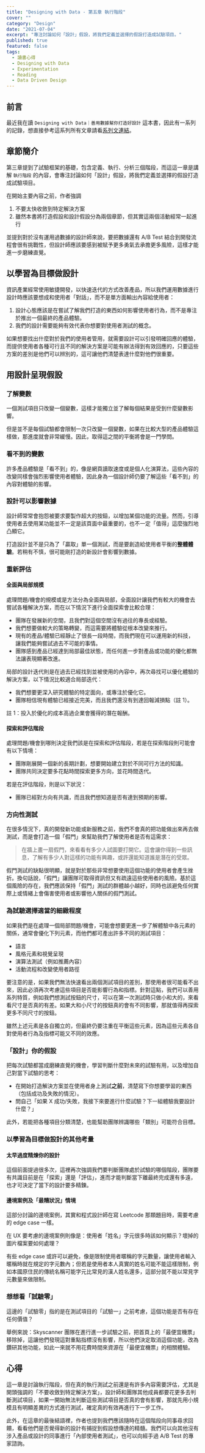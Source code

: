 ```yaml
---
title: "Designing with Data - 第五章 執行階段"
cover: ""
category: "Design"
date: "2021-07-04"
excerpt: "專注討論如何「設計」假設，將我們定義並選擇的假設打造成試驗項目。"
published: true
featured: false
tags:
  - 讀書心得
  - Designing with Data
  - Experimentation
  - Reading
  - Data Driven Design
---
```


## 前言

最近我在讀 `Designing with Data｜善用數據幫你打造好設計` 這本書，因此有一系列的記錄，想直接參考這系列所有文章請看[系列文連結](/tags/designing-with-data)。

## 章節簡介

第三章提到了試驗框架的基礎，包含定義、執行、分析三個階段，而這這一章是講解 `執行階段` 的內容，會專注討論如何「設計」假設，將我們定義並選擇的假設打造成試驗項目。

在開始主要內容之前，作者強調

1. 不要太快收斂到特定解決方案
2. 雖然本書將打造假設和設計假設分為兩個章節，但其實這兩個活動經常一起進行

並提到對於沒有運用過數據的設計師來說，要把數據還有 A/B Test 結合到開發流程會很有挑戰性，但設計師應該要感到被賦予更多勇氣去承擔更多風險，這樣才能進一步磨練直覺。

## 以學習為目標做設計

資訊產業經常使用敏捷開發，以快速迭代的方式改善產品，所以我們運用數據進行設計時應該要想成和使用者「對話」，而不是單方面輸出內容給使用者：

1. 設計心態應該是在嘗試了解我們打造的東西如何影響使用者行為，而不是專注於推出一個最終的產品體驗。
2. 我們的設計需要能夠有效代表你想要對使用者測試的概念。

如果想要找出什麼對於我們的使用者管用，就需要設計可以引發明確回應的體驗，而提供使用者各種可行且不同的解決方案是可能有辦法得到有效回應的，只要這些方案的差別是他們可以辨別的，這可讓他們清楚表達什麼對他們很重要。

## 用設計呈現假設

### 了解變數

一個測試項目只改變一個變數，這樣才能獨立並了解每個結果是受到什麼變數影響。

但是並不是每個試驗都會限制一次只改變一個變數，如果在比較大型的產品體驗這樣做，那進度就會非常緩慢。因此，取得這之間的平衡將會是一門學問。

### 看不到的變數

許多產品體驗是「看不到」的，像是網頁讀取速度或是個人化演算法，這些內容的改變同樣會強烈影響使用者體驗，因此身為一個設計師仍要了解這些「看不到」的內容對體驗的影響。

### 設計可以影響數據

設計師常常會抱怨被要求要製作超大的按鈕，以增加某個功能的流量。然而，引導使用者去使用某功能並不一定是該頁面中最重要的，也不一定「值得」這麼強烈地凸顯它。

打造設計並不是只為了「贏取」單一個測試，而是要創造給使用者平衡的**整體體驗**。若稍有不慎，很可能剛打造的新設計會影響到數據。

### 重新評估

#### 全面與局部規模

處理問題/機會的規模或是方法分為全面與局部，全面設計讓我們有較大的機會去嘗試各種解決方案，而在以下情況下進行全面探索會比較合理：

- 團隊在發展新的空間，且我們對這個空間沒有過往的專長或經驗。
- 我們想要做較大的策略轉變，而這需要將體驗從根本改變來推行。
- 現有的產品/體驗已經靜止了很長一段時間，而我們現在可以運用新的科技，讓我們能夠嘗試過去不可能的事情。
- 團隊感到產品已經達到局部最佳狀態，而任何進一步對產品或功能的優化都無法讓表現顯著改進。

局部的設計迭代則是在過去已經找到並被使用的內容中，再次尋找可以優化體驗的解決方案，以下情況比較適合局部迭代：

- 我們想要更深入研究體驗的特定面向，或專注於優化它。
- 團隊相信現有體驗已經接近完美，而且我們還沒有到達回報減損點（註 1）。

註 1：投入於優化的成本高過企業會獲得的潛在報酬。

#### 探索和評估階段

處理問題/機會到哪則決定我們該是在探索和評估階段，若是在探索階段則可能會有以下情境：

- 團隊剛展開一個新的長期計劃，想要開始建立對於不同可行方法的知識。
- 團隊共同決定要多花點時間探索更多方向，並花時間迭代。

若是在評估階段，則是以下狀況：

- 團隊已經對方向有共識，而且我們想知道是否有達到預期的影響。

### 方向性測試

在很多情況下，真的開發新功能或新服務之前，我們不會真的把功能做出來再去做測試，而是會打造一個「假門」來幫助我們了解使用者是否有這需求：

> 在牆上畫一扇假門，來看看有多少人試圖要打開它。這會讓你得到一些訊息，了解有多少人對這樣的功能有興趣，或許還能知道誰是潛在的受眾。

假門測試的缺點很明顯，就是對於那些非常想要使用這個功能的使用者會產生挫折。換句話說，「假門」讓團隊可取得資訊但又有疏遠這些使用者的風險。基於這個風險的存在，我們應該保持「假門」測試的群體越小越好，同時也該避免任何實際上或情緒上會傷害使用者或影響他人關係的假門測試。

### 為試驗選擇適當的細緻程度

如果我們是在處理一個局部問題/機會，可能會想要更進一步了解體驗中各元素的關係，通常會優化下列元素，而他們都可產出許多不同的測試項目：

- 語言
- 風格元素和視覺呈現
- 演算法測試（例如推薦內容）
- 活動流程和改變使用者路徑

要注意的是，如果我們無法快速看出兩個測試項目的差別，那使用者很可能看不出來，因此必須再次考慮這些項目是否能影響行為和指標。針對這點，我們可以善用系列特質，例如我們想測試按鈕的尺寸，可以在第一次測試時只做小和大的，來看看尺寸是否真的有差。如果大和小尺寸的按鈕真的會有不同影響，那就值得再探索更多不同尺寸的按鈕。

雖然上述元素是各自獨立的，但最終仍要注重在平衡這些元素，因為這些元素各自對使用者行為及指標可能又不同的效應。

### 「設計」你的假設

把每次試驗都當成磨練直覺的機會，學習判斷什麼對未來的試驗有用，以及增加自己對當下試驗的思考：

- 在開始打造解決方案並在使用者身上測試**之前**，清楚寫下你想要學習的東西（包括成功及失敗的情況）。
- 問自己「如果 X 成功/失敗，我接下來要進行什麼試驗？下一組體驗我要設計什麼？」

此外，若能把各種項目分類清楚，也能幫助團隊辨識哪些「類別」可能符合目標。

### 以學習為目標做設計的其他考量

#### 太早過度精煉你的設計

這個前面提過很多次，這裡再次強調我們要判斷團隊處於試驗的哪個階段，團隊要有共識目前是在「探索」還是「評估」，進而才能判斷當下離最終完成還有多遠，也才可決定了當下的設計要多精鍊。

#### 邊境案例及「最糟狀況」情境

這部分討論的邊境案例，其實和程式設計師在寫 Leetcode 那類題目時，需要考慮的 edge case 一樣。

在 UX 要考慮的邊境案例則像是：使用者「姓名」字元很多時該如何顯示？壞掉的圖片檔案要如何處理？

有些 edge case 或許可以避免，像是限制使用者暱稱的字元數量，讓使用者輸入暱稱時就在規定的字元數內；但若是使用者本人真實的姓名可能不能這樣限制，例如本國原住民的傳統名稱可能字元比常見的漢人姓名還多，這部分就不能以常見字元數量來做限制。

### 想想看「試驗零」

這邊的「試驗零」指的是在測試項目的「試驗一」之前考慮，這個功能是否有存在任何價值？

舉例來說：Skyscanner 團隊在進行進一步試驗之前，把首頁上的「最便宜機票」移除掉，這讓他們發現這對重點指標沒有影響，所以他們決定取消這個功能，改為鑽研其他功能，如此一來就不用花費時間來資源在「最便宜機票」的相關體驗。

## 心得

這一章是討論執行階段，但在真的執行測試之前還是有許多內容需要評估，尤其是開頭強調的「不要收斂到特定解決方案」，設計師和團隊其他成員都要花更多去判斷測試項目，如果一開始無法判斷這些測試項目是否真的會有影響，那就先用小規模且有明顯差異的方式進行測試，確定真的有效再進行下一步工作。

此外，在這章的最後結語裡，作者也提到我們應該隨時在這個階段向同事尋求回饋，看看他們是否覺得新的設計有捕捉到假設想傳達的精髓。我們可以向其他沒有涉入產品或設計的同事進行「內部使用者測試」，也可以向經手過 A/B Test 的專家諮詢。
